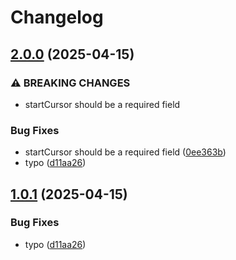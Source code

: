 # Changelog

## [2.0.0](https://github.com/GDYendell/graph-federation/compare/supergraph-schema-v1.0.1...supergraph-schema@v2.0.0) (2025-04-15)


### ⚠ BREAKING CHANGES

* startCursor should be a required field

### Bug Fixes

* startCursor should be a required field ([0ee363b](https://github.com/GDYendell/graph-federation/commit/0ee363b1e0c75b8157b28c13d42447d79c47a0f9))
* typo ([d11aa26](https://github.com/GDYendell/graph-federation/commit/d11aa260436cd8256132b24c54548deb6c9c8391))

## [1.0.1](https://github.com/GDYendell/graph-federation/compare/supergraph-schema@v1.0.0...supergraph-schema@v1.0.1) (2025-04-15)


### Bug Fixes

* typo ([d11aa26](https://github.com/GDYendell/graph-federation/commit/d11aa260436cd8256132b24c54548deb6c9c8391))
